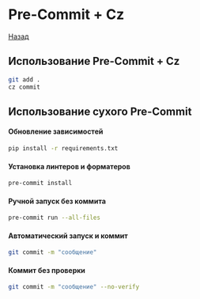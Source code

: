 # Pre-Commit + Cz

[Назад](../../README.md)

## Использование Pre-Commit + Cz

```bash
git add .
cz commit
```

## Использование сухого Pre-Commit

#### Обновление зависимостей

```bash
pip install -r requirements.txt
```

#### Установка линтеров и форматеров

```bash
pre-commit install
```

#### Ручной запуск без коммита

```bash
pre-commit run --all-files
```

#### Автоматический запуск и коммит

```bash
git commit -m "сообщение"
```


#### Коммит без проверки

```bash
git commit -m "сообщение" --no-verify
```
